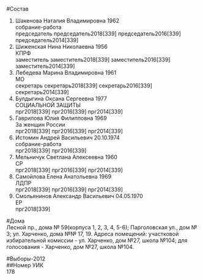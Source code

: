 #Состав  
1. Шакенова Наталия Владимировна 1962  
    собрание-работа  
    председатель председатель2018[339] председатель2016[339] председатель2014[339]  
2. Шиженская Нина Николаевна 1956  
    КПРФ  
    заместитель заместитель2018[339] заместитель2016[339] заместитель2014[339]  
3. Лебедева Марина Владимировна 1961  
    МО  
    секретарь секретарь2018[339] секретарь2016[339] секретарь2014[339]  
4. Булдыгина Оксана Сергеевна 1977  
    СОЦИАЛЬНОЙ ЗАЩИТЫ  
    прг2018[339] прг2016[339] прг2014[339]  
5. Гаврилова Юлия Филипповна 1969  
    За женщин России  
    прг2018[339] прг2016[339] прг2014[339]  
6. Истомин Андрей Васильевич 20.10.1974  
    собрание-работа  
    прг2018[339] прг2016[339]  
7. Мельничук Светлана Алексеевна 1960  
    СР  
    прг2018[339] прг2016[339] прг2014[339]  
8. Самойлова Елена Анатольевна 1969  
    ЛДПР  
    прг2018[339] прг2016[339] прг2014[339]  
9. Смольянинов Александр Васильевич 04.05.1970  
    ЕР  
    прг2018[339]  
  
#Дома  
Лесной пр., дома № 59(корпуса 1, 2, 3, 4, 5-6); Парголовская ул., дом № 3; ул. Харченко, дома №№ 17, 19. Адреса помещений: участковой избирательной комиссии - ул. Харченко, дом №27, школа №104; для голосования - Харченко, дом №27, школа №104.  
  
#Выборы-2012  
##Номер УИК  
178  
